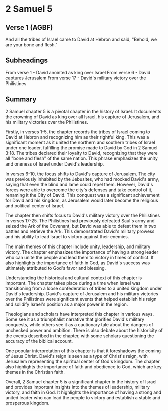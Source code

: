 # 2 Samuel 5

## Verse 1 (AGBF)

And all the tribes of Israel came to David at Hebron and said, "Behold, we are your bone and flesh."

## Subheadings

From verse 1 - David anointed as king over Israel
From verse 6 - David captures Jerusalem
From verse 17 - David's military victory over the Philistines

## Summary

2 Samuel chapter 5 is a pivotal chapter in the history of Israel. It documents the crowning of David as king over all Israel, his capture of Jerusalem, and his military victories over the Philistines. 

Firstly, in verses 1-5, the chapter records the tribes of Israel coming to David at Hebron and recognizing him as their rightful king. This was a significant moment as it united the northern and southern tribes of Israel under one leader, fulfilling the promise made to David by God in 2 Samuel 3:18. The tribes declared their loyalty to David, recognizing that they were all "bone and flesh" of the same nation. This phrase emphasizes the unity and oneness of Israel under David's leadership.

In verses 6-10, the focus shifts to David's capture of Jerusalem. The city was previously inhabited by the Jebusites, who had mocked David's army, saying that even the blind and lame could repel them. However, David's forces were able to overcome the city's defenses and take control of it, renaming it the City of David. This conquest was a significant achievement for David and his kingdom, as Jerusalem would later become the religious and political center of Israel.

The chapter then shifts focus to David's military victory over the Philistines in verses 17-25. The Philistines had previously defeated Saul's army and seized the Ark of the Covenant, but David was able to defeat them in two battles and retrieve the Ark. This demonstrated David's military prowess and his ability to lead Israel to victory against their enemies.

The main themes of this chapter include unity, leadership, and military victory. The chapter emphasizes the importance of having a strong leader who can unite the people and lead them to victory in times of conflict. It also highlights the importance of faith in God, as David's success was ultimately attributed to God's favor and blessing.

Understanding the historical and cultural context of this chapter is important. The chapter takes place during a time when Israel was transitioning from a loose confederation of tribes to a united kingdom under David's leadership. David's capture of Jerusalem and his military victories over the Philistines were significant events that helped establish his reign and solidify Israel's position as a major power in the region.

Theologians and scholars have interpreted this chapter in various ways. Some see it as a triumphalist narrative that glorifies David's military conquests, while others see it as a cautionary tale about the dangers of unchecked power and ambition. There is also debate about the historicity of the events described in the chapter, with some scholars questioning the accuracy of the biblical account.

One popular interpretation of this chapter is that it foreshadows the coming of Jesus Christ. David's reign is seen as a type of Christ's reign, with Jerusalem representing the spiritual center of God's kingdom. The chapter also highlights the importance of faith and obedience to God, which are key themes in the Christian faith.

Overall, 2 Samuel chapter 5 is a significant chapter in the history of Israel and provides important insights into the themes of leadership, military victory, and faith in God. It highlights the importance of having a strong and united leader who can lead the people to victory and establish a stable and prosperous kingdom.